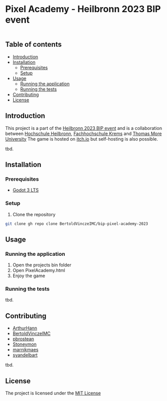 <div style="display: flex; flex-direction: column; justify-content: center; align-items: center;">
  <div style="margin-bottom: 20px;">
  </div>
  <div>
    <h1>Pixel Academy - Heilbronn 2023 BIP event</h1>
  </div>
</div>

## Table of contents

- [Introduction](#introduction)
- [Installation](#installation)
  - [Prerequisites](#prerequisites)
  - [Setup](#setup)
- [Usage](#usage)
  - [Running the application](#running-the-application)
  - [Running the tests](#running-the-tests)
- [Contributing](#contributing)
- [License](#license)

## Introduction

This project is a part of the [Heilbronn 2023 BIP event](https://www.heilbronn.de/bip2023) and is a collaboration between [Hochschule Heilbronn](https://www.hs-heilbronn.de/de), [Fachhochschule Krems](https://www.fh-krems.ac.at) and [Thomas More University](https://www.thomasmore.be/en/welcome)
The game is hosted on [itch.io](https://p422l.itch.io/pixel-academy) but self-hosting is also possible.

tbd.

## Installation

### Prerequisites

- [Godot 3 LTS](https://godotengine.org/download/3.x/windows)

### Setup

1. Clone the repository
```bash	
git clone gh repo clone BertoldVinczeIMC/bip-pixel-academy-2023
```

## Usage

### Running the application
1. Open the projects bin folder
2. Open PixelAcademy.html
3. Enjoy the game

### Running the tests
tbd.

## Contributing
- [ArthurHann](https://github.com/ArthurHann)
- [BertoldVinczeIMC](https://github.com/ArthurHann)
- [pbrostean](https://github.com/pbrostean)
- [Stoneymon](https://github.com/Stoneymon)
- [marnikmaes](https://github.com/marnikmaes)
- [syandelbart](https://github.com/syandelbart)

tbd.

## License
The project is licensed under the [MIT License]()
